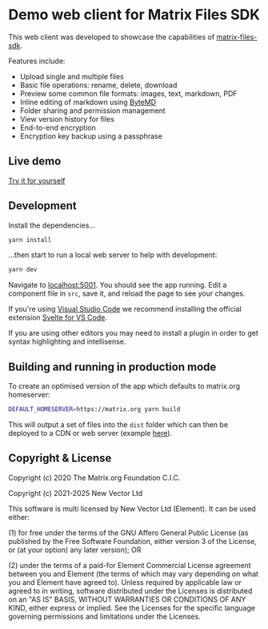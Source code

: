 # Demo web client for Matrix Files SDK

This web client was developed to showcase the capabilities of [matrix-files-sdk](https://github.com/matrix-org/matrix-files-sdk).

Features include:

- Upload single and multiple files
- Basic file operations: rename, delete, download
- Preview some common file formats: images, text, markdown, PDF
- Inline editing of markdown using [ByteMD](https://github.com/bytedance/bytemd)
- Folder sharing and permission management
- View version history for files
- End-to-end encryption
- Encryption key backup using a passphrase

## Live demo

[Try it for yourself](https://vector-im.github.io/files-sdk-demo/)

## Development

Install the dependencies...

```bash
yarn install
```

...then start to run a local web server to help with development:

```bash
yarn dev
```

Navigate to [localhost:5001](http://localhost:5001). You should see the app running. Edit a component file in `src`, save it, and reload the page to see your changes.

If you're using [Visual Studio Code](https://code.visualstudio.com/) we recommend installing the official extension [Svelte for VS Code](https://marketplace.visualstudio.com/items?itemName=svelte.svelte-vscode).

If you are using other editors you may need to install a plugin in order to get syntax highlighting and intellisense.

## Building and running in production mode

To create an optimised version of the app which defaults to matrix.org homeserver:

```bash
DEFAULT_HOMESERVER=https://matrix.org yarn build
```

This will output a set of files into the `dist` folder which can then be deployed to a CDN or web server (example [here](.github/workflows/ci.yml)).

## Copyright & License

Copyright (c) 2020 The Matrix.org Foundation C.I.C.

Copyright (c) 2021-2025 New Vector Ltd

This software is multi licensed by New Vector Ltd (Element). It can be used either:

(1) for free under the terms of the GNU Affero General Public License (as published by the Free Software Foundation, either version 3 of the License, or (at your option) any later version); OR

(2) under the terms of a paid-for Element Commercial License agreement between you and Element (the terms of which may vary depending on what you and Element have agreed to).
Unless required by applicable law or agreed to in writing, software distributed under the Licenses is distributed on an "AS IS" BASIS, WITHOUT WARRANTIES OR CONDITIONS OF ANY KIND, either express or implied. See the Licenses for the specific language governing permissions and limitations under the Licenses.
